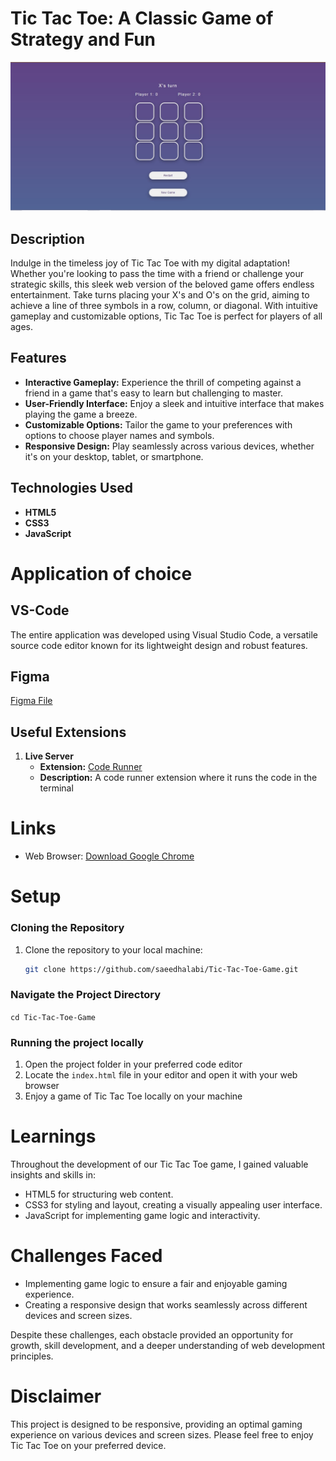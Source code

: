 # Tic Tac Toe: A Classic Game of Strategy and Fun

![Project Showcase](tic_tac_toe.jpg)

## Description
Indulge in the timeless joy of Tic Tac Toe with my digital adaptation! Whether you're looking to pass the time with a friend or challenge your strategic skills, this sleek web version of the beloved game offers endless entertainment. Take turns placing your X's and O's on the grid, aiming to achieve a line of three symbols in a row, column, or diagonal. With intuitive gameplay and customizable options, Tic Tac Toe is perfect for players of all ages.

## Features

- **Interactive Gameplay:** Experience the thrill of competing against a friend in a game that's easy to learn but challenging to master.
- **User-Friendly Interface:** Enjoy a sleek and intuitive interface that makes playing the game a breeze.
- **Customizable Options:** Tailor the game to your preferences with options to choose player names and symbols.
- **Responsive Design:** Play seamlessly across various devices, whether it's on your desktop, tablet, or smartphone.

## Technologies Used

- **HTML5**
- **CSS3**
- **JavaScript**

# Application of choice

## VS-Code
The entire application was developed using Visual Studio Code, a versatile source code editor known for its lightweight design and robust features.

## Figma

[Figma File](https://www.figma.com/file/HNIGWD1fuanB5fiNvWfBZm/Tic-Tac-Toe-(Main-Game)?type=design&node-id=0%3A1&mode=design&t=rWH8qRJI0gek5pnk-1)

## Useful Extensions

1. **Live Server**
   - **Extension:** [Code Runner](https://marketplace.visualstudio.com/items?itemName=formulahendry.code-runner)
   - **Description:** A code runner extension where it runs the code in the terminal

# Links
- Web Browser: [Download Google Chrome](https://www.google.com/chrome/)

# Setup

### Cloning the Repository
1. Clone the repository to your local machine:
   ```bash
   git clone https://github.com/saeedhalabi/Tic-Tac-Toe-Game.git

### Navigate the Project Directory
<code>cd Tic-Tac-Toe-Game</code>

### Running the project locally
1. Open the project folder in your preferred code editor
2. Locate the <code>index.html</code> file in your editor and open it with your web browser
3. Enjoy a game of Tic Tac Toe locally on your machine

# Learnings
Throughout the development of our Tic Tac Toe game, I gained valuable insights and skills in:

- HTML5 for structuring web content.
- CSS3 for styling and layout, creating a visually appealing user interface.
- JavaScript for implementing game logic and interactivity.

# Challenges Faced
- Implementing game logic to ensure a fair and enjoyable gaming experience.
- Creating a responsive design that works seamlessly across different devices and screen sizes.

Despite these challenges, each obstacle provided an opportunity for growth, skill development, and a deeper understanding of web development principles.

# Disclaimer
This project is designed to be responsive, providing an optimal gaming experience on various devices and screen sizes. Please feel free to enjoy Tic Tac Toe on your preferred device.
